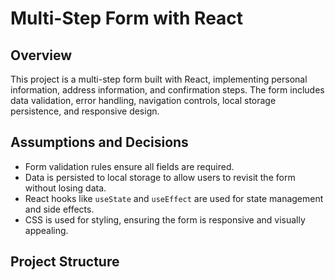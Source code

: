 # Multi-Step Form with React

## Overview

This project is a multi-step form built with React, implementing personal information, address information, and confirmation steps. The form includes data validation, error handling, navigation controls, local storage persistence, and responsive design.

## Assumptions and Decisions

- Form validation rules ensure all fields are required.
- Data is persisted to local storage to allow users to revisit the form without losing data.
- React hooks like `useState` and `useEffect` are used for state management and side effects.
- CSS is used for styling, ensuring the form is responsive and visually appealing.

## Project Structure

